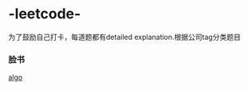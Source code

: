 # -leetcode-
为了鼓励自己打卡，每道题都有detailed explanation.根据公司tag分类题目


### 脸书 
[algo](https://github.com/slayAlphalu/LeetCode/tree/master/LeetCode%20algo%20Facebook)
